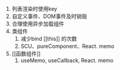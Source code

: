 1. 列表渲染时使用key
2. 自定义事件、DOM事件及时销毁
3. 合理使用异步加载组件
4. 类组件
	1. 减少bind [[this]] 的次数
	2. SCU、pureComponent、React. memo
5. [[函数组件]] 
	1. useMemo, useCallback, React. memo